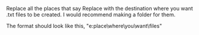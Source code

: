 Replace all the places that say Replace with the destination where you want .txt files to be created. I would recommend making a folder for them.

The format should look like this, "e:place\where\you\want\files"
